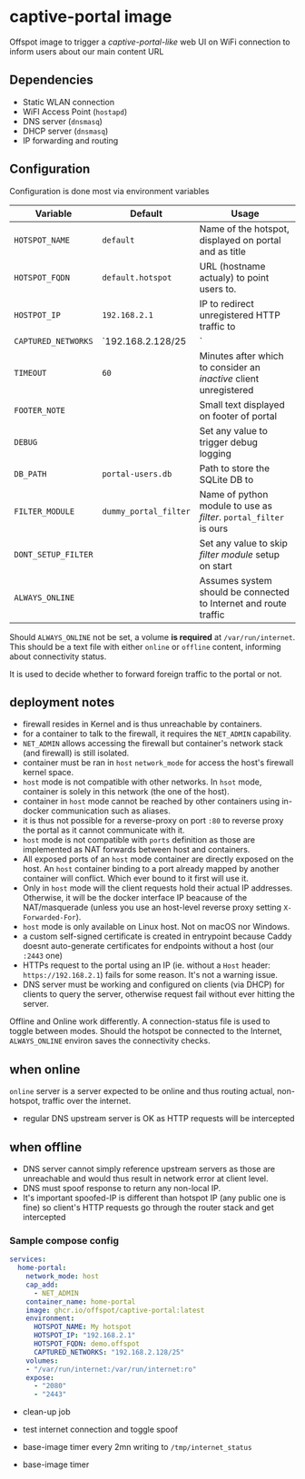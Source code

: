 # captive-portal image

Offspot image to trigger a *captive-portal-like* web UI on WiFi connection to inform users about our main content URL

## Dependencies

- Static WLAN connection
- WiFI Access Point (`hostapd`)
- DNS server (`dnsmasq`)
- DHCP server (`dnsmasq`)
- IP forwarding and routing

## Configuration

Configuration is done most via environment variables

| Variable            | Default               | Usage                                                             |
| ------------------- | --------------------- | ----------------------------------------------------------------- |
| `HOTSPOT_NAME`      | `default`             | Name of the hotspot, displayed on portal and as title             |
| `HOTSPOT_FQDN`      | `default.hotspot`     | URL (hostname actualy) to point users to.                         |
| `HOSTPOT_IP`        | `192.168.2.1`         | IP to redirect unregistered HTTP traffic to                       |
| `CAPTURED_NETWORKS` | `192.168.2.128/25     | `|` separated networks to limit *capture* to. Otherwise any       |
| `TIMEOUT`           | `60`                  | Minutes after which to consider an *inactive* client unregistered |
| `FOOTER_NOTE`       |                       | Small text displayed on footer of portal                          |
| `DEBUG`             |                       | Set any value to trigger debug logging                            |
| `DB_PATH`           | `portal-users.db`     | Path to store the SQLite DB to                                    |
| `FILTER_MODULE`     | `dummy_portal_filter` | Name of python module to use as *filter*. `portal_filter` is ours |
| `DONT_SETUP_FILTER` |                       | Set any value to skip *filter module* setup on start              |
| `ALWAYS_ONLINE`     |                       | Assumes system should be connected to Internet and route traffic  |

Should `ALWAYS_ONLINE` not be set, a volume **is required** at `/var/run/internet`.
This should be a text file with either `online` or `offline` content, informing about connectivity status.

It is used to decide whether to forward foreign traffic to the portal or not.

## deployment notes

- firewall resides in Kernel and is thus unreachable by containers.
- for a container to talk to the firewall, it requires the `NET_ADMIN` capability.
- `NET_ADMIN` allows accessing the firewall but container's network stack (and firewall) is still isolated.
- container must be ran in `host` `network_mode` for access the host's firewall kernel space.
- `host` mode is not compatible with other networks. In `hsot` mode, container is solely in this network (the one of the host).
- container in `host` mode cannot be reached by other containers using in-docker communication such as aliases.
- it is thus not possible for a reverse-proxy on port `:80` to reverse proxy the portal as it cannot communicate with it.
- `host` mode is not compatible with `ports` definition as those are implemented as NAT forwards between host and containers.
- All exposed ports of an `host` mode container are directly exposed on the host. An `host` container binding to a port already mapped by another container will conflict. Which ever bound to it first will use it.
- Only in `host` mode will the client requests hold their actual IP addresses. Otherwise, it will be the docker interface IP beacause of the NAT/masquerade (unless you use an host-level reverse proxy setting `X-Forwarded-For`).
- `host` mode is only available on Linux host. Not on macOS nor Windows.
- a custom self-signed certificate is created in entrypoint because Caddy doesnt auto-generate certificates for endpoints without a host (our `:2443` one)
- HTTPs request to the portal using an IP (ie. without a `Host` header: `https://192.168.2.1`) fails for some reason. It's not a warning issue.
- DNS server must be working and configured on clients (via DHCP) for clients to query the server, otherwise request fail without ever hitting the server.

Offline and Online work differently. A connection-status file is used to toggle between modes. Should the hotspot be connected to the Internet, `ALWAYS_ONLINE` environ saves the connectivity checks.

## when online

`online` server is a server expected to be online and thus routing actual, non-hotspot, traffic over the internet. 

- regular DNS upstream server is OK as HTTP requests will be intercepted

## when offline

- DNS server cannot simply reference upstream servers as those are unreachable and would thus result in network error at client level.
- DNS must spoof response to return any non-local IP.
- It's important spoofed-IP is different than hotspot IP (any public one is fine) so client's HTTP requests go through the router stack and get intercepted

### Sample compose config

```yaml
services:
  home-portal:
    network_mode: host
    cap_add:
      - NET_ADMIN
    container_name: home-portal
    image: ghcr.io/offspot/captive-portal:latest
    environment:
      HOTSPOT_NAME: My hotspot
      HOTSPOT_IP: "192.168.2.1"
      HOTSPOT_FQDN: demo.offspot
      CAPTURED_NETWORKS: "192.168.2.128/25"
    volumes:
    - "/var/run/internet:/var/run/internet:ro"
    expose:
      - "2080"
      - "2443"
```


- clean-up job
- test internet connection and toggle spoof


- base-image timer every 2mn writing to `/tmp/internet_status`
- base-image timer 
